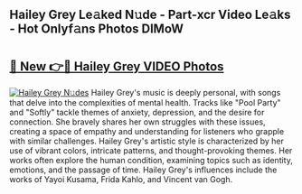 ## Hailey Grey Le𝚊ked N𝚞de - Part-xcr Video Le𝚊ks - Hot Onlyf𝚊ns Photos DlMoW

# <h2><a href="http://ab41386.deff.icu/?id=Hailey+Grey">🔗 New 👉🔴 Hailey Grey VIDEO Photos</a></h2>

[![Hailey Grey N𝚞des](https://i.imgur.com/rIISA9y.gif)](http://ab41386.deff.icu/?id=Hailey+Grey)
Hailey Grey's music is deeply personal, with songs that delve into the complexities of mental health. Tracks like "Pool Party" and "Softly" tackle themes of anxiety, depression, and the desire for connection. She bravely shares her own struggles with these issues, creating a space of empathy and understanding for listeners who grapple with similar challenges. Hailey Grey's artistic style is characterized by her use of vibrant colors, intricate patterns, and thought-provoking themes. Her works often explore the human condition, examining topics such as identity, emotions, and the passage of time. Hailey Grey's influences include the works of Yayoi Kusama, Frida Kahlo, and Vincent van Gogh.
